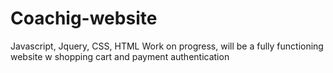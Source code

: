 # Coachig-website
Javascript, Jquery, CSS, HTML
Work on progress, will be a fully functioning website w shopping cart and payment authentication
